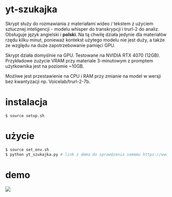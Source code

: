 # yt-szukajka
Skrypt służy do rozmawiania z materiałami wideo / tekstem z użyciem sztucznej inteligencji - modelu whisper do transkrypcji i trurl-2 do analiz. Obsługuje język angielski i **polski**. 
Na tą chwilę działa jedynie dla materiałów rzędu kilku minut, ponieważ kontekst użytego modelu nie jest duży, a także ze względu na duże zapotrzebowanie pamięci GPU.

Skrypt działa domyślnie na GPU.
Testowane na NVIDIA RTX 4070 (12GB). Przykładowe zużycie VRAM przy materiale 3-minutowym z promptem użytkownika jest na poziomie ~10GB.

Możliwe jest przestawienie na CPU i RAM przy zmianie na model w wersji bez kwantyzacji np. Voicelab/trurl-2-7b.

# instalacja
`$ source setup.sh`

# użycie
```bash
$ source set_env.sh
$ python yt_szukajka.py # link z dema do sprawdzenia samemu https://www.youtube.com/watch?v=6WvQIcm8yw4
```
# demo
![](demo.gif)
